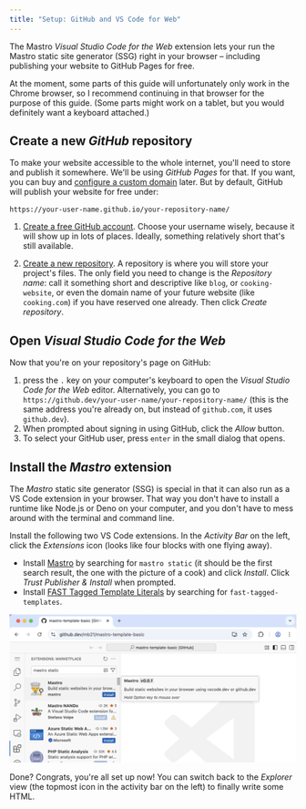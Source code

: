 ```yaml
---
title: "Setup: GitHub and VS Code for Web"
---
```


The Mastro _Visual Studio Code for the Web_ extension lets your run the
Mastro static site generator (SSG) right in your browser
– including publishing your website to GitHub Pages for free.

At the moment, some parts of this guide will unfortunately only work in the Chrome browser, so I recommend continuing in that browser for the purpose of this guide. (Some parts might work on a tablet, but you would definitely want a keyboard attached.)


## Create a new _GitHub_ repository

To make your website accessible to the whole internet, you'll need to store and publish it somewhere. We'll be using _GitHub Pages_ for that. If you want, you can buy and [configure a custom domain](https://docs.github.com/en/pages/configuring-a-custom-domain-for-your-github-pages-site) later. But by default, GitHub will publish your website for free under:

    https://your-user-name.github.io/your-repository-name/

1. [Create a free GitHub account](https://github.com/signup). Choose your username wisely, because it will show up in lots of places. Ideally, something relatively short that's still available.

2. [Create a new repository](https://github.com/new). A repository is where you will store your project's files. The only field you need to change is the _Repository name_: call it something short and descriptive like `blog`, or `cooking-website`, or even the domain name of your future website (like `cooking.com`) if you have reserved one already. Then click _Create repository_.


## Open _Visual Studio Code for the Web_

Now that you're on your repository's page on GitHub:

1. press the `.` key on your computer's keyboard to open the _Visual Studio Code for the Web_ editor. Alternatively, you can go to `https://github.dev/your-user-name/your-repository-name/` (this is the same address you're already on, but instead of `github.com`, it uses `github.dev`).
2. When prompted about signing in using GitHub, click the _Allow_ button.
3. To select your GitHub user, press `enter` in the small dialog that opens.

## Install the _Mastro_ extension

The _Mastro_ static site generator (SSG) is special in that it can also run as a VS Code extension in your browser. That way you don't have to install a runtime like Node.js or Deno on your computer, and you don't have to mess around with the terminal and command line.

Install the following two VS Code extensions. In the _Activity Bar_ on the left, click the _Extensions_ icon (looks like four blocks with one flying away).

- Install [Mastro](https://marketplace.visualstudio.com/items?itemName=mastro.mastro-vscode-extension) by searching for `mastro static` (it should be the first search result, the one with the picture of a cook) and click _Install_. Click _Trust Publisher & Install_ when prompted.
- Install [FAST Tagged Template Literals](https://marketplace.visualstudio.com/items?itemName=ms-fast.fast-tagged-templates) by searching for `fast-tagged-templates`.

![](../../../assets/vscode-extensions.png)

Done? Congrats, you're all set up now! You can switch back to the _Explorer_ view (the topmost icon in the activity bar on the left) to finally write some HTML.
